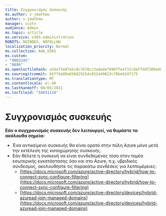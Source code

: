 ```yaml
---
title: Συγχρονισμός συσκευής
ms.author: v-jmathew
author: v-jmathew
manager: scotv
audience: Admin
ms.topic: article
ms.service: o365-administration
ROBOTS: NOINDEX, NOFOLLOW
localization_priority: Normal
ms.collection: Adm_O365
ms.custom:
- "9003245"
- "9696"
ms.openlocfilehash: a3da73e07a5c8c7670cc3adade7490ffeef31c8affddf389a48a8be11e8b58a2
ms.sourcegitcommit: b5f7da89a650d2915dc652449623c78be6247175
ms.translationtype: MT
ms.contentlocale: el-GR
ms.lasthandoff: 08/05/2021
ms.locfileid: "54031118"
---
```

# <a name="device-sync"></a>Συγχρονισμός συσκευής

**Εάν ο συγχρονισμός συσκευής δεν λειτουργεί, να θυμάστε τα ακόλουθα σημεία:**

- Ένα αντικείμενο συσκευής θα είναι ορατό στην πύλη Azure μόνο μετά την εκτέλεση της καταχώρησης συσκευής.
- Εάν θέλετε η συσκευή να είναι συνδεδεμένος τόσο στον τομέα εσωτερικής εγκατάστασης όσο και στο Azure, π.χ. υβριδικός σύνδεσμος, ακολουθήστε τις παρακάτω συνδέσεις για λεπτομέρειες:
  - [https://docs.microsoft.com/azure/active-directory/hybrid/how-to-connect-sync-configure-filtering](https://docs.microsoft.com/azure/active-directory/hybrid/how-to-connect-sync-configure-filtering)
  - [https://docs.microsoft.com/azure/active-directory/devices/hybrid-azuread-join-managed-domains](https://docs.microsoft.com/azure/active-directory/devices/hybrid-azuread-join-managed-domains)
